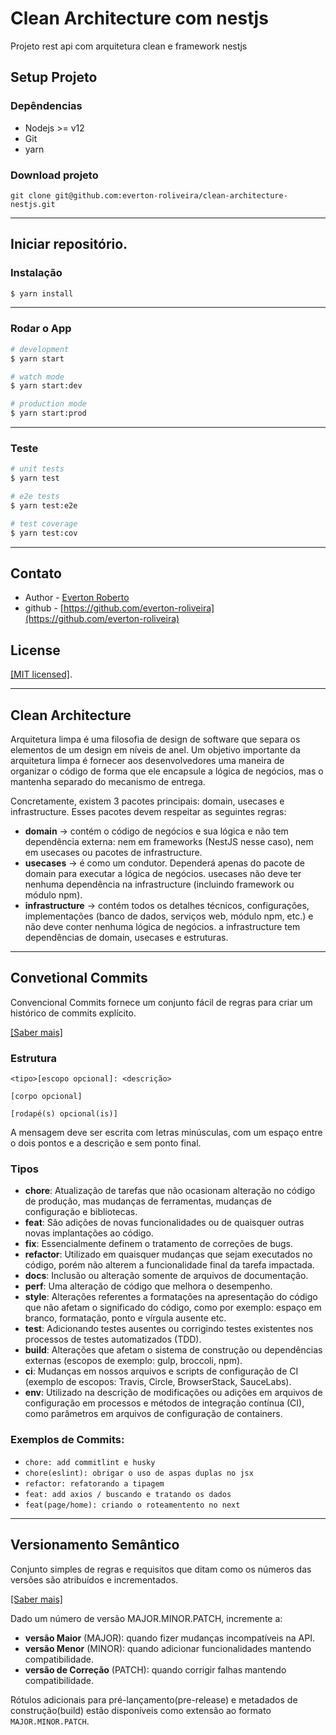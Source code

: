 # Clean Architecture com nestjs

Projeto rest api com arquitetura clean e framework nestjs

## Setup Projeto

### Depêndencias

- Nodejs >= v12
- Git
- yarn

### Download projeto

```
git clone git@github.com:everton-roliveira/clean-architecture-nestjs.git
```

---

## Iniciar repositório.

### Instalação

```bash
$ yarn install
```

---

### Rodar o App

```bash
# development
$ yarn start

# watch mode
$ yarn start:dev

# production mode
$ yarn start:prod
```

---

### Teste

```bash
# unit tests
$ yarn test

# e2e tests
$ yarn test:e2e

# test coverage
$ yarn test:cov
```

---

## Contato

- Author - [Everton Roberto](https://www.linkedin.com/in/evertonrobertodeoliveira/)
- github - [https://github.com/everton-roliveira](https://github.com/everton-roliveira)

## License

[[MIT licensed]](license.md).

---

## Clean Architecture

Arquitetura limpa é uma filosofia de design de software que separa os elementos de um design em níveis de anel. Um objetivo importante da arquitetura limpa é fornecer aos desenvolvedores uma maneira de organizar o código de forma que ele encapsule a lógica de negócios, mas o mantenha separado do mecanismo de entrega.

Concretamente, existem 3 pacotes principais: domain, usecases e infrastructure. Esses pacotes devem respeitar as seguintes regras:

- **domain** -> contém o código de negócios e sua lógica e não tem dependência externa: nem em frameworks (NestJS nesse caso), nem em usecases ou pacotes de infrastructure.
- **usecases** -> é como um condutor. Dependerá apenas do pacote de domain para executar a lógica de negócios. usecases não deve ter nenhuma dependência na infrastructure (incluindo framework ou módulo npm).
- **infrastructure** -> contém todos os detalhes técnicos, configurações, implementações (banco de dados, serviços web, módulo npm, etc.) e não deve conter nenhuma lógica de negócios. a infrastructure tem dependências de domain, usecases e estruturas.

---

## Convetional Commits

Convencional Commits fornece um conjunto fácil de regras para criar um histórico de commits explícito.

[[Saber mais]](https://www.conventionalcommits.org/en/v1.0.0/)

### Estrutura

```
<tipo>[escopo opcional]: <descrição>

[corpo opcional]

[rodapé(s) opcional(is)]
```

A mensagem deve ser escrita com letras minúsculas, com um espaço entre o dois pontos e a descrição e sem ponto final.

### Tipos

- **chore**: Atualização de tarefas que não ocasionam alteração no código de produção, mas mudanças de ferramentas, mudanças de configuração e bibliotecas.
- **feat**: São adições de novas funcionalidades ou de quaisquer outras novas implantações ao código.
- **fix**: Essencialmente definem o tratamento de correções de bugs.
- **refactor**: Utilizado em quaisquer mudanças que sejam executados no código, porém não alterem a funcionalidade final da tarefa impactada.
- **docs**: Inclusão ou alteração somente de arquivos de documentação.
- **perf**: Uma alteração de código que melhora o desempenho.
- **style**: Alterações referentes a formatações na apresentação do código que não afetam o significado do código, como por exemplo: espaço em branco, formatação, ponto e vírgula ausente etc.
- **test**: Adicionando testes ausentes ou corrigindo testes existentes nos processos de testes automatizados (TDD).
- **build**: Alterações que afetam o sistema de construção ou dependências externas (escopos de exemplo: gulp, broccoli, npm).
- **ci**: Mudanças em nossos arquivos e scripts de configuração de CI (exemplo de escopos: Travis, Circle, BrowserStack, SauceLabs).
- **env**: Utilizado na descrição de modificações ou adições em arquivos de configuração em processos e métodos de integração contínua (CI), como parâmetros em arquivos de configuração de containers.

### Exemplos de Commits:

- `chore: add commitlint e husky`
- `chore(eslint): obrigar o uso de aspas duplas no jsx`
- `refactor: refatorando a tipagem`
- `feat: add axios / buscando e tratando os dados`
- `feat(page/home): criando o roteamentento no next`

---

## Versionamento Semântico

Conjunto simples de regras e requisitos que ditam como os números das versões são atribuídos e incrementados.

[[Saber mais]](https://semver.org/lang/pt-BR/)

Dado um número de versão MAJOR.MINOR.PATCH, incremente a:

- **versão Maior** (MAJOR): quando fizer mudanças incompatíveis na API.
- **versão Menor** (MINOR): quando adicionar funcionalidades mantendo compatibilidade.
- **versão de Correção** (PATCH): quando corrigir falhas mantendo compatibilidade.

Rótulos adicionais para pré-lançamento(pre-release) e metadados de construção(build) estão disponíveis como extensão ao formato `MAJOR.MINOR.PATCH`.
